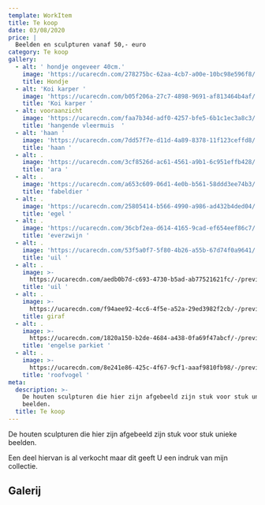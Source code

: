 ```yaml
---
template: WorkItem
title: Te koop
date: 03/08/2020
price: |
  Beelden en sculpturen vanaf 50,- euro
category: Te koop
gallery:
  - alt: ' hondje ongeveer 40cm.'
    image: 'https://ucarecdn.com/278275bc-62aa-4cb7-a00e-10bc98e596f8/'
    title: Hondje
  - alt: 'Koi karper '
    image: 'https://ucarecdn.com/b05f206a-27c7-4898-9691-af813464b4af/'
    title: 'Koi karper '
  - alt: vooraanzicht
    image: 'https://ucarecdn.com/faa7b34d-adf0-4257-bfe5-6b1c1ec3a8c3/'
    title: 'hangende vleermuis  '
  - alt: 'haan '
    image: 'https://ucarecdn.com/7dd57f7e-d11d-4a89-8378-11f123ceffd8/'
    title: 'haan '
  - alt: .
    image: 'https://ucarecdn.com/3cf8526d-ac61-4561-a9b1-6c951effb428/'
    title: 'ara '
  - alt: .
    image: 'https://ucarecdn.com/a653c609-06d1-4e0b-b561-58ddd3ee74b3/'
    title: 'fabeldier '
  - alt: .
    image: 'https://ucarecdn.com/25805414-b566-4990-a986-ad432b4ded04/'
    title: 'egel '
  - alt: .
    image: 'https://ucarecdn.com/36cbf2ea-d614-4165-9cad-ef654eef86c7/'
    title: 'everzwijn '
  - alt: .
    image: 'https://ucarecdn.com/53f5a0f7-5f80-4b26-a55b-67d74f0a9641/'
    title: 'uil '
  - alt: .
    image: >-
      https://ucarecdn.com/aedb0b7d-c693-4730-b5ad-ab77521621fc/-/preview/-/rotate/270/
    title: 'uil '
  - alt: .
    image: >-
      https://ucarecdn.com/f94aee92-4cc6-4f5e-a52a-29ed3982f2cb/-/preview/-/rotate/270/
    title: giraf
  - alt: .
    image: >-
      https://ucarecdn.com/1820a150-b2de-4684-a438-0fa69f47abcf/-/preview/-/rotate/270/
    title: 'engelse parkiet '
  - alt: .
    image: >-
      https://ucarecdn.com/8e241e86-425c-4f67-9cf1-aaaf9810fb98/-/preview/-/rotate/270/
    title: 'roofvogel '
meta:
  description: >-
    De houten sculpturen die hier zijn afgebeeld zijn stuk voor stuk unieke
    beelden.
  title: Te koop
---
```

De houten sculpturen die hier zijn afgebeeld zijn stuk voor stuk unieke beelden.

Een deel hiervan is al verkocht maar dit geeft U een indruk van mijn collectie.

## Galerij
